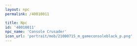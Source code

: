 ```yaml
---
layout: npc
permalink: /40010011

title: Npc
id: '40010011'
npc_name: 'Console Crusader'
icon_url: 'portrait/mob/21000715_m_gameconsoleblack_p.png'
---
```

